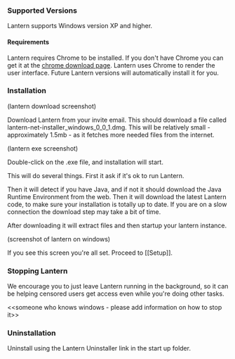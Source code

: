 ### Supported Versions

Lantern supports Windows version XP and higher.

#### Requirements

Lantern requires Chrome to be installed. If you don't have Chrome you can get it at the [chrome download page](https://www.google.com/intl/en/chrome/browser/). Lantern uses Chrome to render the user interface. Future Lantern versions will automatically install it for you.

### Installation

(lantern download screenshot)

Download Lantern from your invite email. This should download a file called lantern-net-installer_windows_0_0_1.dmg. This will be relatively small - approximately 1.5mb - as it fetches more needed files from the internet.

(lantern exe screenshot)

Double-click on the .exe file, and installation will start.

This will do several things. First it ask if it's ok to run Lantern. 

Then it will detect if you have Java, and if not it should download the Java Runtime Environment from the web. Then it will download the latest Lantern code, to make sure your installation is totally up to date. If you are on a slow connection the download step may take a bit of time.

After downloading it will extract files and then startup your lantern instance.

(screenshot of lantern on windows)

If you see this screen you're all set. Proceed to [[Setup]].

### Stopping Lantern

We encourage you to just leave Lantern running in the background, so it can be helping censored users get access even while you're doing other tasks.

<<someone who knows windows - please add information on how to stop it>>

### Uninstallation

Uninstall using the Lantern Uninstaller link in the start up folder.